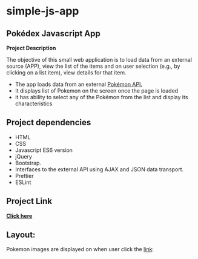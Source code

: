 # simple-js-app

## Pokédex Javascript App

**Project Description**

The objective of this small web application is to load data from an external source (APP), view the list of the items and on user selection (e.g., by clicking on a list item), view details for that item.

- The app loads data from an external [Pokémon API.](https://pokeapi.co/api/v2/pokemon/?limit=75)
- It displays list of Pokemon on the screen once the page is loaded
- it has ability to select any of the Pokémon from the list and display its characteristics

## Project dependencies

- HTML
- CSS
- Javascript ES6 version
- jQuery
- Bootstrap.
- Interfaces to the external API using AJAX and JSON data transport.
- Prettier
- ESLint

## Project Link

**[Click here](https://nirlepshah.github.io/simple-js-app/)**

## Layout:

Pokemon images are displayed on when user click the [link](https://nirlepshah.github.io/simple-js-app/):

